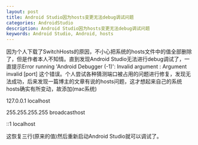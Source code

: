 ```yaml
---
layout: post
title: Android Studio因为hosts变更无法debug调试问题
categories: AndroidStudio
description: Android Studio因为hosts变更无法debug调试问题
keywords: Android Studio, Android, hosts
---
```


因为个人下载了SwitchHosts的原因，不小心把系统的hosts文件中的值全部删除了，但是作者本人不知情。直到发现Android Studio无法进行debug调试了，一直提示Error running 'Android Debugger (-1)': Invalid argument : Argument invalid \[port\] 这个错误。个人尝试各种猜测端口被占用的问题进行修复，发现无法成功，后来发现一篇博主的文章有说的hosts问题，这才想起来自己的系统hosts确实有所变动，故添加(mac系统)

127.0.0.1 localhost

255.255.255.255 broadcasthost

::1            localhost

这恢复三行(原来的值)然后重新启动Android Studio就可以调试了。
